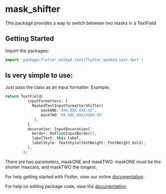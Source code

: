 # mask_shifter

This package provides a way to switch between two masks in a TextField

## Getting Started

Import the packages:

```dart
import 'package:flutter_masked_text/flutter_masked_text.dart';
```

## Is very simple to use:

Just pass the class as an input formatter.
Example:

```dart
return TextField(
          inputFormatters: [
            MaskedTextInputFormatterShifter(
                maskONE:"XXX.XXX.XXX-XX",
                maskTWO:"XX.XXX.XXX/XXXX-XX"
             ),
          ],
          decoration: InputDecoration(
            border: OutlineInputBorder(),
            labelText: this.label,
            labelStyle: TextStyle(fontWeight: FontWeight.bold),
          ),
        );
```

There are two parameters, maskONE and maskTWO.
maskONE must be the shorter mascara, and maskTWO the longest.

For help getting started with Flutter, view our online [documentation](https://flutter.io/).

For help on editing package code, view the [documentation](https://flutter.io/developing-packages/).
